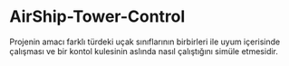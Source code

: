 # AirShip-Tower-Control
Projenin amacı farklı türdeki uçak sınıflarının birbirleri ile uyum içerisinde çalışması ve bir kontol kulesinin aslında nasıl çalıştığını simüle etmesidir.
